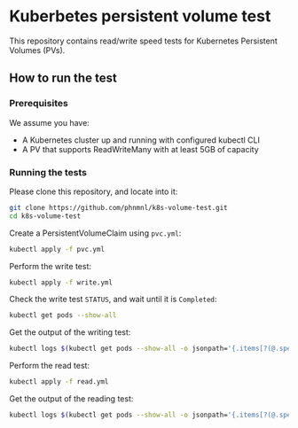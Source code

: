 # Kuberbetes persistent volume test
This repository contains read/write speed tests for Kubernetes Persistent Volumes (PVs).

## How to run the test

### Prerequisites
We assume you have:

- A Kubernetes cluster up and running with configured kubectl CLI
- A PV that supports ReadWriteMany with at least 5GB of capacity

### Running the tests

Please clone this repository, and locate into it:

```bash
git clone https://github.com/phnmnl/k8s-volume-test.git
cd k8s-volume-test
```

Create a PersistentVolumeClaim using `pvc.yml`:

```bash
kubectl apply -f pvc.yml
```

Perform the write test:

```bash
kubectl apply -f write.yml
```

Check the write test `STATUS`, and wait until it is `Completed`:

```bash
kubectl get pods --show-all
```

Get the output of the writing test:

```bash
kubectl logs $(kubectl get pods --show-all -o jsonpath='{.items[?(@.spec.containers[*].name=="write")].metadata.name}')
```

Perform the read test:

```bash
kubectl apply -f read.yml
```

Get the output of the reading test:

```bash
kubectl logs $(kubectl get pods --show-all -o jsonpath='{.items[?(@.spec.containers[*].name=="read")].metadata.name}')
```
